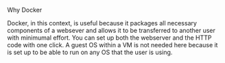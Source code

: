 Why Docker

Docker, in this context, is useful because it packages all necessary components of a websever and allows it to be transferred to another user with minimumal effort. You can set up both the webserver and the HTTP code with one click. A guest OS within a VM is not needed here because it is set up to be able to run on any OS that the user is using.